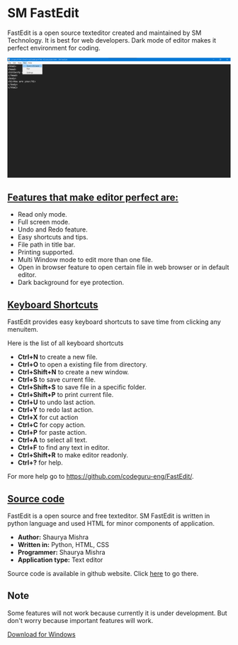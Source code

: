 <h1> SM FastEdit </h1>
        <p> FastEdit is a open source texteditor created and maintained by SM Technology. It is best for web developers. Dark mode of editor makes it perfect environment for coding.</p>
        <img src="editorScreenShot1.png">
        <h2><u>Features that make editor perfect are:</u></h2>
        <ul>
            <li>Read only mode.</li>
            <li>Full screen mode.</li>
            <li>Undo and Redo feature.</li>
            <li>Easy shortcuts and tips.</li>
            <li>File path in title bar.</li>
            <li>Printing supported.</li>
            <li>Multi Window mode to edit more than one file.</li>
            <li>Open in browser feature to open certain file in web browser or in default editor.</li>
            <li>Dark background for eye protection.</li>
        </ul>
        <h2><u>Keyboard Shortcuts</u></h2>
        FastEdit provides easy keyboard shortcuts to save time from clicking any menuitem.
        <p>Here is the list of all keyboard shortcuts</p>
        <ul>
            <li><b>Ctrl+N</b> to create a new file.</li>
            <li><b>Ctrl+O</b> to open a existing file from directory.</li>
            <li><b>Ctrl+Shift+N</b> to create a new window.</li>
            <li><b>Ctrl+S</b> to save current file.</li>
            <li><b>Ctrl+Shift+S</b> to save file in a specific folder.</li>
            <li><b>Ctrl+Shift+P</b> to print current file.</li>
            <li><b>Ctrl+U</b> to undo last action.</li>
            <li><b>Ctrl+Y</b> to redo last action.</li>
            <li><b>Ctrl+X</b> for cut action</li>
            <li><b>Ctrl+C</b> for copy action.</li>
            <li><b>Ctrl+P</b> for paste action.</li>
            <li><b>Ctrl+A</b> to select all text.</li>
            <li><b>Ctrl+F</b> to find any text in editor.</li>
            <li><b>Ctrl+Shift+R</b> to make editor readonly.</li>
            <li><b>Ctrl+?</b> for help.</li>
        </ul>
        <p>For more help go to <a href="https://github.com/codeguru-eng/FastEdit/">https://github.com/codeguru-eng/FastEdit/</a>.</p>
        <p></p>
        <p></p>
        <h2><u>Source code</u></h2>
        <p>FastEdit is a open source and free texteditor. SM FastEdit is written in python language and used HTML for minor components of application.</p>
        <ul>    
            <li><b>Author:</b> Shaurya Mishra</li>
            <li><b>Written in:</b> Python, HTML, CSS</li>
            <li><b>Programmer:</b> Shaurya Mishra</li>
            <li><b>Application type:</b> Text editor</li>
        </ul>
        <p> Source code is available in github website. Click <a href="https://github.com/codeguru-eng/FastEdit/">here</a> to go there.</p>
        <h2> Note</h2>
        <p>Some features will not work because currently it is under development. But don't worry because important features will work.</p>
        <a class="button" href="https://github.com/codeguru-eng/SM-FastEdit/">Download for Windows</a>
